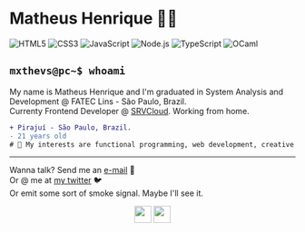 # Matheus Henrique 👨‍💻

![HTML5](https://img.shields.io/badge/-HTML5-E34F26?style=square&logo=html5&logoColor=white)
![CSS3](https://img.shields.io/badge/-CSS3-1572B6?style=square&logo=css3)
![JavaScript](https://img.shields.io/badge/-JavaScript-DDB321?style=square&logo=javascript&logoColor=white)
![Node.js](https://img.shields.io/badge/-Node.js-6CC24A?style=square&logo=Node.js&logoColor=white)
![TypeScript](https://img.shields.io/badge/-TypeScript-FFFFFF?style=square&logo=typescript)
![OCaml](https://img.shields.io/badge/-OCaml-c15540?style=square&logo=ocaml&logoColor=white)

## `mxthevs@pc~$ whoami`

My name is Matheus Henrique and I'm graduated in System Analysis and Development @ FATEC Lins - São Paulo, Brazil.
<br />
Currenty Frontend Developer @ [SRVCloud](https://github.com/srvcloud). Working from home.

```diff
+ Pirajuí - São Paulo, Brazil.
- 21 years old
# 📖 My interests are functional programming, web development, creative programming and camels 🐫.
```

---

Wanna talk? Send me an [e-mail](matheuscdasilva2@hotmail.com) 📧
<br />
Or @ me at [my twitter](https://twitter.com/mxthevsh) 🐦
<br />
Or emit some sort of smoke signal. Maybe I'll see it.

<p align="center">
  <img src="https://cultofthepartyparrot.com/parrots/hd/parrot.gif" width="30" height="30">
  <img src="https://cultofthepartyparrot.com/parrots/hd/reverseparrot.gif" width="30" height="30">
</p>
